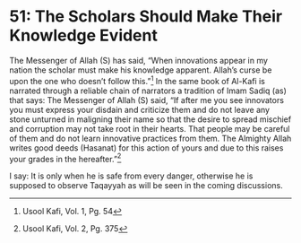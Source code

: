 51: The Scholars Should Make Their Knowledge Evident
====================================================

The Messenger of Allah (S) has said, “When innovations appear in my
nation the scholar must make his knowledge apparent. Allah’s curse be
upon the one who doesn’t follow this.”[^1] In the same book of Al-Kafi
is narrated through a reliable chain of narrators a tradition of Imam
Sadiq (as) that says: The Messenger of Allah (S) said, “If after me you
see innovators you must express your disdain and criticize them and do
not leave any stone unturned in maligning their name so that the desire
to spread mischief and corruption may not take root in their hearts.
That people may be careful of them and do not learn innovative practices
from them. The Almighty Allah writes good deeds (Hasanat) for this
action of yours and due to this raises your grades in the
hereafter.”[^2]

I say: It is only when he is safe from every danger, otherwise he is
supposed to observe Taqayyah as will be seen in the coming discussions.

[^1]: Usool Kafi, Vol. 1, Pg. 54

[^2]: Usool Kafi, Vol. 2, Pg. 375


